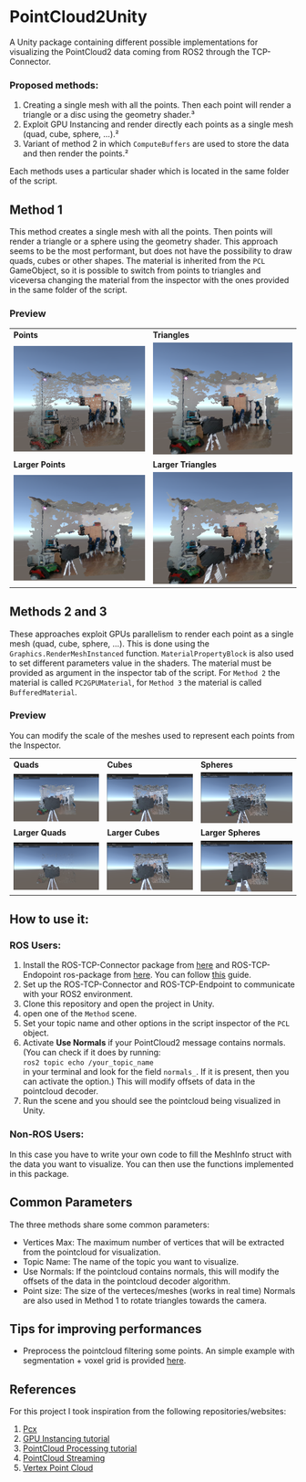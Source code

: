 # PointCloud2Unity
A Unity package containing different possible implementations for visualizing the PointCloud2 data coming from ROS2 through the TCP-Connector.


### Proposed methods:
1. Creating a single mesh with all the points. Then each point will render a triangle or a disc using the geometry shader.³
2. Exploit GPU Instancing and render directly each points as a single mesh (quad, cube, sphere, ...).²
3. Variant of method 2 in which `ComputeBuffers` are used to store the data and then render the points.²

Each methods uses a particular shader which is located in the same folder of the script.

## Method 1
This method creates a single mesh with all the points. Then points will render a triangle or a sphere using the geometry shader.
This approach seems to be the most performant, but does not have the possibility to draw quads, cubes or other shapes. The material is inherited from the `PCL` GameObject, so it is possible to switch from points to triangles and viceversa changing the material from the inspector with the ones provided in the same folder of the script.

### Preview
<table>
    <tr>
        <td> <b>Points</b> </td>
        <td> <b>Triangles</b> </td>
    </tr>
        <td> <img src="imgs/points1.png" alt="Drawing points" style="width: 400;"/> </td>
        <td> <img src="imgs/triangles1.png" alt="Drawing triangles" style="width: 400;"/> </td>
    <tr>
    <td> <b>Larger Points</b> </td>
    <td> <b>Larger Triangles</b> </td>
    </tr>
        <td> <img src="imgs/points2.png" alt="Changing size" style="width: 400;"/> </td>
        <td> <img src="imgs/triangles2.png" alt="Changing size" style="width: 400;"/> </td>
    <tr>
</table>



## Methods 2 and 3
These approaches exploit GPUs parallelism to render each point as a single mesh (quad, cube, sphere, ...). This is done using the `Graphics.RenderMeshInstanced` function.  `MaterialPropertyBlock` is also used to set different parameters value in the shaders. The material must be provided as argument in the inspector tab of the script. 
For `Method 2` the material is called `PC2GPUMaterial`, for `Method 3` the material is called `BufferedMaterial`.
### Preview
You can modify the scale of the meshes used to represent each points from the Inspector.
<table>
    <tr>
        <td> <b>Quads</b> </td>
        <td> <b>Cubes</b> </td>
        <td> <b>Spheres</b> </td>
    </tr>
        <td> <img src="imgs/quads.png" alt="Drawing quads" style="width: 400;"/> </td>
        <td> <img src="imgs/cubes.png" alt="Drawing cubes" style="width: 400;"/> </td>
        <td> <img src="imgs/spheres.png" alt="Drawing spheres" style="width: 400;"/> </td>
    <tr>
    <td> <b> Larger Quads</b> </td>
    <td> <b> Larger Cubes</b> </td>
    <td> <b> Larger Spheres</b> </td>
    </tr>
        <td> <img src="imgs/size1.png" alt="Changing size" style="width: 400;"/> </td>
        <td> <img src="imgs/size2.png" alt="Changing size" style="width: 400;"/> </td>
        <td> <img src="imgs/size3.png" alt="Changing size" style="width: 400;"/> </td>
    <tr>
</table>

## How to use it:
### ROS Users:
1. Install the ROS-TCP-Connector package from [here](https://github.com/Unity-Technologies/ROS-TCP-Connector) and ROS-TCP-Endopoint ros-package from [here](https://github.com/Unity-Technologies/ROS-TCP-Endpoint). You can follow [this](https://github.com/Unity-Technologies/Unity-Robotics-Hub/blob/main/tutorials/quick_setup.md) guide.
2. Set up the ROS-TCP-Connector and ROS-TCP-Endpoint to communicate with your ROS2 environment.
3. Clone this repository and open the project in Unity.
4. open one of the `Method` scene.  
5. Set your topic name and other options in the script inspector of the `PCL` object.
6. Activate <b>Use Normals</b> if your PointCloud2 message contains normals.  
    (You can check if it does by running:  
        ```ros2 topic echo /your_topic_name```   
        in your terminal and look for the field `normals_`. If it is present, then you can activate the option.)
     This will modify offsets of data in the pointcloud decoder.  
7. Run the scene and you should see the pointcloud being visualized in Unity.
### Non-ROS Users:
In this case you have to write your own code to fill the MeshInfo struct with the data you want to visualize. You can then use the functions 
implemented in this package.


## Common Parameters
The three methods share some common parameters:
- Vertices Max: The maximum number of vertices that will be extracted from the pointcloud for visualization.
- Topic Name: The name of the topic you want to visualize.
- Use Normals: If the pointcloud contains normals, this will modify the offsets of the data in the pointcloud decoder algorithm.
- Point size: The size of the verteces/meshes (works in real time)
Normals are also used in Method 1 to rotate triangles towards the camera.


## Tips for improving performances
- Preprocess the pointcloud filtering some points. An simple example with segmentation + voxel grid is provided [here](https://github.com/Hydran00/PC2-Filter-ROS2).



## References
For this project I took inspiration from the following repositories/websites:  
1. [Pcx](https://github.com/keijiro/Pcx)
2. [GPU Instancing tutorial](https://toqoz.fyi/thousands-of-meshes.html)
3. [PointCloud Processing tutorial](https://sketchfab.com/blogs/community/tutorial-processing-point-cloud-data-unity/)
4. [PointCloud Streaming](https://github.com/inmo-jang/unity_assets/tree/master/PointCloudStreaming)
5. [Vertex Point Cloud](https://github.com/keenanwoodall/VertexPointCloud/tree/master)
